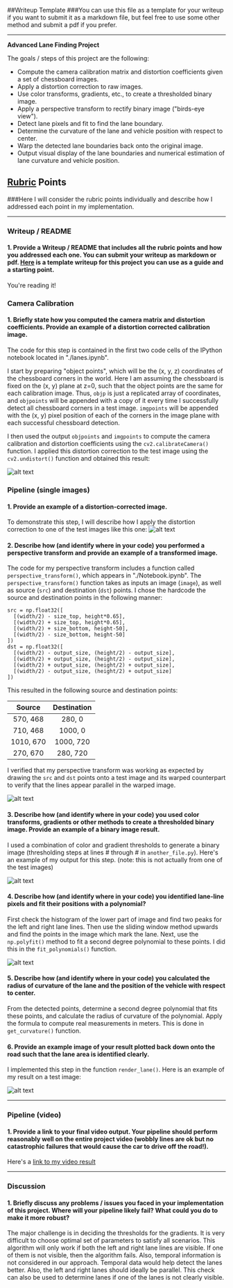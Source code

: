 ##Writeup Template
###You can use this file as a template for your writeup if you want to submit it as a markdown file, but feel free to use some other method and submit a pdf if you prefer.

---

**Advanced Lane Finding Project**

The goals / steps of this project are the following:

* Compute the camera calibration matrix and distortion coefficients given a set of chessboard images.
* Apply a distortion correction to raw images.
* Use color transforms, gradients, etc., to create a thresholded binary image.
* Apply a perspective transform to rectify binary image ("birds-eye view").
* Detect lane pixels and fit to find the lane boundary.
* Determine the curvature of the lane and vehicle position with respect to center.
* Warp the detected lane boundaries back onto the original image.
* Output visual display of the lane boundaries and numerical estimation of lane curvature and vehicle position.

[//]: # (Image References)

[image1]: ./output_images/test_undistort.png "Undistorted"
[image2]: ./output_images/drawQuad.png "Road Transformed"
[image3]: ./output_images/perspective.png "Warp Example"
[image4]: ./output_images/binary.png "Binary Example"
[image5]: ./output_images/test_window.jpg "Fit Visual"
[image6]: ./output_images/example_output.jpg "Output"
[video1]: ./project_video.mp4 "Video"

## [Rubric](https://review.udacity.com/#!/rubrics/571/view) Points
###Here I will consider the rubric points individually and describe how I addressed each point in my implementation.  

---
### Writeup / README

#### 1. Provide a Writeup / README that includes all the rubric points and how you addressed each one.  You can submit your writeup as markdown or pdf.  [Here](https://github.com/udacity/CarND-Advanced-Lane-Lines/blob/master/writeup_template.md) is a template writeup for this project you can use as a guide and a starting point.  

You're reading it!
### Camera Calibration

#### 1. Briefly state how you computed the camera matrix and distortion coefficients. Provide an example of a distortion corrected calibration image.

The code for this step is contained in the first two code cells of the IPython notebook located in "./lanes.ipynb".  

I start by preparing "object points", which will be the (x, y, z) coordinates of the chessboard corners in the world. Here I am assuming the chessboard is fixed on the (x, y) plane at z=0, such that the object points are the same for each calibration image.  Thus, `objp` is just a replicated array of coordinates, and `objpoints` will be appended with a copy of it every time I successfully detect all chessboard corners in a test image.  `imgpoints` will be appended with the (x, y) pixel position of each of the corners in the image plane with each successful chessboard detection.  

I then used the output `objpoints` and `imgpoints` to compute the camera calibration and distortion coefficients using the `cv2.calibrateCamera()` function.  I applied this distortion correction to the test image using the `cv2.undistort()` function and obtained this result: 

![alt text][image1]

### Pipeline (single images)

#### 1. Provide an example of a distortion-corrected image.
To demonstrate this step, I will describe how I apply the distortion correction to one of the test images like this one:
![alt text][image2]

#### 2. Describe how (and identify where in your code) you performed a perspective transform and provide an example of a transformed image.


The code for my perspective transform includes a function called `perspective_transform()`, which appears in "./Notebook.ipynb".  The `perspective_transform()` function takes as inputs an image (`image`), as well as source (`src`) and destination (`dst`) points.  I chose the hardcode the source and destination points in the following manner:

```
src = np.float32([
  [(width/2) - size_top, height*0.65],
  [(width/2) + size_top, height*0.65],
  [(width/2) + size_bottom, height-50],
  [(width/2) - size_bottom, height-50]
])
dst = np.float32([
  [(width/2) - output_size, (height/2) - output_size],
  [(width/2) + output_size, (height/2) - output_size],
  [(width/2) + output_size, (height/2) + output_size],
  [(width/2) - output_size, (height/2) + output_size]
])

```
This resulted in the following source and destination points:

| Source        | Destination   |
|:-------------:|:-------------:|
| 570, 468      | 280, 0        |
| 710, 468      | 1000, 0       |
| 1010, 670     | 1000, 720     |
| 270, 670      | 280, 720      |

I verified that my perspective transform was working as expected by drawing the `src` and `dst` points onto a test image and its warped counterpart to verify that the lines appear parallel in the warped image.

![alt text][image3]

#### 3. Describe how (and identify where in your code) you used color transforms, gradients or other methods to create a thresholded binary image.  Provide an example of a binary image result.
I used a combination of color and gradient thresholds to generate a binary image (thresholding steps at lines # through # in `another_file.py`).  Here's an example of my output for this step.  (note: this is not actually from one of the test images)

![alt text][image4]

#### 4. Describe how (and identify where in your code) you identified lane-line pixels and fit their positions with a polynomial?

First check the histogram of the lower part of image and find two peaks for the left and right lane lines. Then use the sliding window method upwards and find the points in the image which mark the lane. Next, use the `np.polyfit()` method to fit a second degree polynomial to these points. I did this in the `fit_polynomials()` function.

![alt text][image5]

#### 5. Describe how (and identify where in your code) you calculated the radius of curvature of the lane and the position of the vehicle with respect to center.

From the detected points, determine a second degree polynomial that fits these points, and calculate the radius of curvature of the polynomial. Apply the formula to compute real measurements in meters. This is done in `get_curvature()` function.

#### 6. Provide an example image of your result plotted back down onto the road such that the lane area is identified clearly.

I implemented this step in the function `render_lane()`.  Here is an example of my result on a test image:

![alt text][image6]

---

### Pipeline (video)

#### 1. Provide a link to your final video output.  Your pipeline should perform reasonably well on the entire project video (wobbly lines are ok but no catastrophic failures that would cause the car to drive off the road!).

Here's a [link to my video result](./project_video_out.mp4)

---

### Discussion

#### 1. Briefly discuss any problems / issues you faced in your implementation of this project.  Where will your pipeline likely fail?  What could you do to make it more robust?

The major challenge is in deciding the thresholds for the gradients. It is very difficult to choose optimal set of parameters to satisfy all scenarios. This algorithm will only work if both the left and right lane lines are visible. If one of them is not visible, then the algorithm fails. Also, temporal information is not considered in our approach. Temporal data would help detect the lanes better. 
Also, the left and right lanes should ideally be parallel. This check can also be used to determine lanes if one of the lanes is not clearly visible. 

